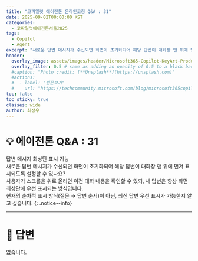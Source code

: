 ```yaml
---
title: "코파일럿 에이전톤 온라인코칭 Q&A : 31"
date: 2025-09-02T00:00:00 KST
categories:
  - 코파일럿에이전톤서울2025
tags:
  - Copilot
  - Agent
excerpt: "새로운 답변 메시지가 수신되면 화면이 초기화되어 해당 답변이 대화창 맨 위에 먼저 표시되도록 설정할 수 있나요? 사용자가 스크롤을 위로 올리면 이전 대화 내용을 확인할 수 있되, 새 답변은 항상 화면 최상단에 우선 표시되는 방식입니다. 현재의 순차적 표시 방식(질문 → 답변 순서)이 아닌, 최신 답변 우선 표시가 가능한지 알고 싶습니다. "
header:
  overlay_image: assets/images/header/Microsoft365-Copilot-KeyArt-Productivity-6K-01.png
  overlay_filter: 0.5 # same as adding an opacity of 0.5 to a black background
  #caption: "Photo credit: [**Unsplash**](https://unsplash.com)"
  #actions:
  #  - label: "원문보기"
  #    url: "https://techcommunity.microsoft.com/blog/microsoft365copilotblog/what%E2%80%99s-new-in-microsoft-365-copilot--july-2025/4438253"
toc: false
toc_sticky: true
classes: wide
author: 최정우
---
```


# 💡 에이전톤 Q&A : 31

답변 메시지 최상단 표시 기능  
새로운 답변 메시지가 수신되면 화면이 초기화되어 해당 답변이 대화창 맨 위에 먼저 표시되도록 설정할 수 있나요?  
사용자가 스크롤을 위로 올리면 이전 대화 내용을 확인할 수 있되, 새 답변은 항상 화면 최상단에 우선 표시되는 방식입니다.  
현재의 순차적 표시 방식(질문 → 답변 순서)이 아닌, 최신 답변 우선 표시가 가능한지 알고 싶습니다.
{: .notice--info}

---

# 📝 답변

없습니다.
